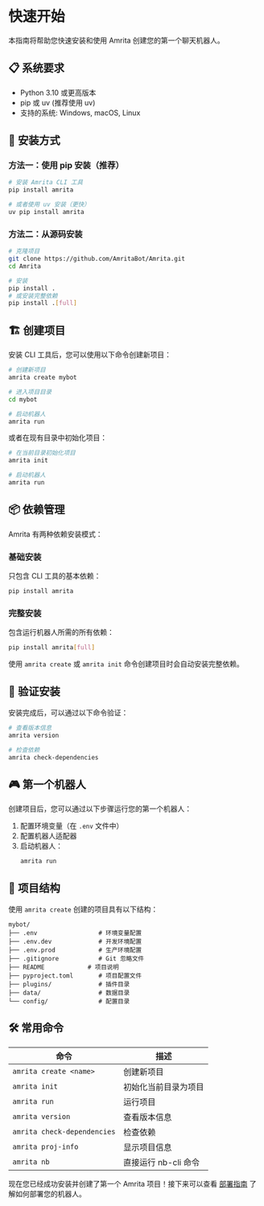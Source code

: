 # 快速开始

本指南将帮助您快速安装和使用 Amrita 创建您的第一个聊天机器人。

## 📋 系统要求

- Python 3.10 或更高版本
- pip 或 uv (推荐使用 uv)
- 支持的系统: Windows, macOS, Linux

## 🚀 安装方式

### 方法一：使用 pip 安装（推荐）

```bash
# 安装 Amrita CLI 工具
pip install amrita

# 或者使用 uv 安装（更快）
uv pip install amrita
```

### 方法二：从源码安装

```bash
# 克隆项目
git clone https://github.com/AmritaBot/Amrita.git
cd Amrita

# 安装
pip install .
# 或安装完整依赖
pip install .[full]
```

## 🏗️ 创建项目

安装 CLI 工具后，您可以使用以下命令创建新项目：

```bash
# 创建新项目
amrita create mybot

# 进入项目目录
cd mybot

# 启动机器人
amrita run
```

或者在现有目录中初始化项目：

```bash
# 在当前目录初始化项目
amrita init

# 启动机器人
amrita run
```

## 📦 依赖管理

Amrita 有两种依赖安装模式：

### 基础安装

只包含 CLI 工具的基本依赖：

```bash
pip install amrita
```

### 完整安装

包含运行机器人所需的所有依赖：

```bash
pip install amrita[full]
```

使用 `amrita create` 或 `amrita init` 命令创建项目时会自动安装完整依赖。

## 🧪 验证安装

安装完成后，可以通过以下命令验证：

```bash
# 查看版本信息
amrita version

# 检查依赖
amrita check-dependencies
```

## 🎮 第一个机器人

创建项目后，您可以通过以下步骤运行您的第一个机器人：

1. 配置环境变量（在 `.env` 文件中）
2. 配置机器人适配器
3. 启动机器人：
   ```bash
   amrita run
   ```

## 📁 项目结构

使用 `amrita create` 创建的项目具有以下结构：

```
mybot/
├── .env                 # 环境变量配置
├── .env.dev             # 开发环境配置
├── .env.prod            # 生产环境配置
├── .gitignore           # Git 忽略文件
├── README            # 项目说明
├── pyproject.toml       # 项目配置文件
├── plugins/             # 插件目录
├── data/                # 数据目录
└── config/              # 配置目录
```

## 🛠️ 常用命令

| 命令                        | 描述                 |
| --------------------------- | -------------------- |
| `amrita create <name>`      | 创建新项目           |
| `amrita init`               | 初始化当前目录为项目 |
| `amrita run`                | 运行项目             |
| `amrita version`            | 查看版本信息         |
| `amrita check-dependencies` | 检查依赖             |
| `amrita proj-info`          | 显示项目信息         |
| `amrita nb`                 | 直接运行 nb-cli 命令 |

现在您已经成功安装并创建了第一个 Amrita 项目！接下来可以查看 [部署指南](deployment) 了解如何部署您的机器人。
